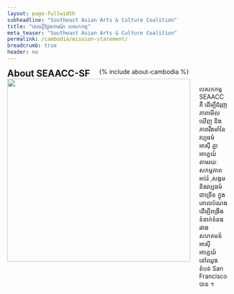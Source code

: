 ```yaml
---
layout: page-fullwidth
subheadline: "Southeast Asian Arts & Culture Coalition"
title: "សេចក្តីថ្លែងការណ៍ បេសកកម្ម"
meta_teaser: "Southeast Asian Arts & Culture Coalition"
permalink: /cambodia/mission-statement/
breadcrumb: true
header: no
---
```

<!--more-->
<div class="row">
<div class="bible-index medium-4 medium-push-8 columns">
<h2 style="margin: 0px">About SEAACC-SF</h2>
        {% include about-cambodia %}
</div><!-- /.medium-4.columns -->
<div class="medium-8 medium-pull-4 columns" markdown="1">
<img width="424" src="{{ site.urlimg }}seaacc-logo.png">

បេសកកម្ម SEAACC គឺ ដើម្បីជំរុញ ភាពមើលឃើញ និង ភាពរឹងមាំនៃ វប្បធម៌ អាស៊ី គ្នា អាគ្នេយ៍ តាមរយៈសកម្មភាព អប់រំ ,សង្គម និងវប្បធម៌ ជាច្រើន ក្នុងគោលបំណង ដើម្បីពង្រឹង ទំនាក់ទំនង រវាង សហគមន៍អាស៊ី អាគ្នេយ៍ នៅឈូង តំបន់ San Francisco បាន ។


</div><!-- /.row -->
